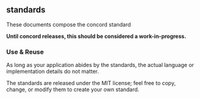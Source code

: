 ## standards
These documents compose the concord standard

**Until concord releases, this should be considered a work-in-progress.**

### Use & Reuse
As long as your application abides by the standards, the actual language or implementation details do not matter.

The standards are released under the MIT license; feel free to copy, change, or modify them to create your own standard.
